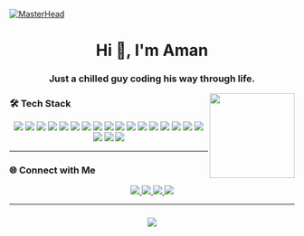 [![MasterHead](https://github.com/Unik69420/Unik69420/blob/main/mario%20banner%20for%20github%20profile%20readme.gif?raw=true)](https://youtu.be/Eh2eFk6f9zc)

<h1 align="center">Hi 👋, I'm Aman</h1>
<h3 align="center">Just a chilled guy coding his way through life.</h3>

<div align="center">
<img align="right" height="150" src="https://github.com/Unik69420/Unik69420/blob/main/github%20profile%20gif.gif?raw=true"  />
</div>

### 🛠️ Tech Stack

<p align="center">
  <img src="https://img.shields.io/badge/Next.js-%23000000.svg?&style=for-the-badge&logo=next.js&logoColor=white" />
  <img src="https://img.shields.io/badge/React-%2361DAFB.svg?&style=for-the-badge&logo=react&logoColor=black" />
  <img src="https://img.shields.io/badge/JavaScript-%23F7DF1E.svg?&style=for-the-badge&logo=javascript&logoColor=black" />
  <img src="https://img.shields.io/badge/TypeScript-%23007ACC.svg?&style=for-the-badge&logo=typescript&logoColor=white" />
  <img src="https://img.shields.io/badge/Node.js-%23339933.svg?&style=for-the-badge&logo=node.js&logoColor=white" />
  <img src="https://img.shields.io/badge/Express-%23404d59.svg?&style=for-the-badge&logo=express&logoColor=white" />
  <img src="https://img.shields.io/badge/MongoDB-%2347A248.svg?&style=for-the-badge&logo=mongodb&logoColor=white" />
  <img src="https://img.shields.io/badge/Prisma-%2336B4F0.svg?&style=for-the-badge&logo=prisma&logoColor=white" />
  <img src="https://img.shields.io/badge/Tailwind_CSS-%2338B2AC.svg?&style=for-the-badge&logo=tailwind-css&logoColor=white" />
  <img src="https://img.shields.io/badge/HTML5-%23E34F26.svg?&style=for-the-badge&logo=html5&logoColor=white" />
  <img src="https://img.shields.io/badge/CSS3-%231572B6.svg?&style=for-the-badge&logo=css3&logoColor=white" />
 <img src="https://img.shields.io/badge/Convex-%23007AFF.svg?&style=for-the-badge&logo=convex&logoColor=white" />
  <img src="https://img.shields.io/badge/Appwrite-%23F23C3C.svg?&style=for-the-badge&logo=appwrite&logoColor=white" />
  <img src="https://img.shields.io/badge/Git-%23F05032.svg?&style=for-the-badge&logo=git&logoColor=white" />
  <img src="https://img.shields.io/badge/GitHub-%2312100E.svg?&style=for-the-badge&logo=github&logoColor=white" />
  <img src="https://img.shields.io/badge/Insomnia-%23DB5A5A.svg?&style=for-the-badge&logo=insomnia&logoColor=white" />
  <img src="https://img.shields.io/badge/Postman-%23FF6C37.svg?&style=for-the-badge&logo=postman&logoColor=white" />
  <img src="https://img.shields.io/badge/Vercel-%23000000.svg?&style=for-the-badge&logo=vercel&logoColor=white" />
 <img src="https://img.shields.io/badge/Netlify-%2300C7B7.svg?&style=for-the-badge&logo=netlify&logoColor=white" />
<img src="https://img.shields.io/badge/Render-%23ED3E2A.svg?&style=for-the-badge&logo=render&logoColor=white" />
</p>

---

### 🌐 Connect with Me

<p align="center">
  <a href="https://aman8.vercel.app" target="_blank">
    <img src="https://img.shields.io/badge/Portfolio-%230077B5.svg?&style=for-the-badge&logo=google-chrome&logoColor=white" />
  </a>
  <a href="https://linkedin.com/in/aman-rai-1b3782341" target="_blank">
    <img src="https://img.shields.io/badge/LinkedIn-%230077B5.svg?&style=for-the-badge&logo=linkedin&logoColor=white" />
  </a>
  <a href="https://www.facebook.com/aman.rai.131116" target="_blank">
    <img src="https://img.shields.io/badge/Facebook-%231877F2.svg?&style=for-the-badge&logo=facebook&logoColor=white" />
  </a>
  <a href="https://www.leetcode.com/uniksensei69420" target="_blank">
    <img src="https://img.shields.io/badge/LeetCode-%23FFA116.svg?&style=for-the-badge&logo=leetcode&logoColor=white" />
  </a>
</p>

---

<h3 align="center">
  <img src="https://readme-typing-svg.herokuapp.com/?font=Righteous&size=25&center=true&vCenter=true&width=500&height=70&duration=4000&lines=Thanks+for+the+visit!+✌️;See+you+next+time!">
</h3>
